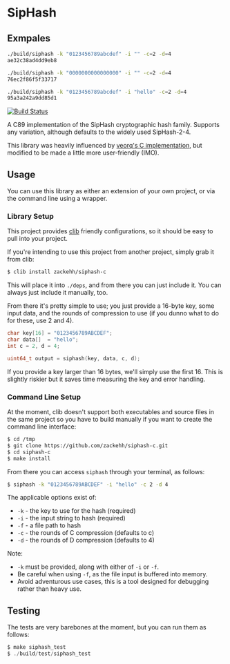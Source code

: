 # SipHash

## Exmpales
```bash
./build/siphash -k "0123456789abcdef" -i "" -c=2 -d=4
ae32c38ad4dd9eb8

./build/siphash -k "0000000000000000" -i "" -c=2 -d=4
76ec2f86f5f33717

./build/siphash -k "0123456789abcdef" -i "hello" -c=2 -d=4
95a3a242a9dd85d1
```



[![Build Status](https://travis-ci.org/zackehh/siphash-c.svg?branch=master)](https://travis-ci.org/zackehh/siphash-c)

A C89 implementation of the SipHash cryptographic hash family. Supports any variation, although defaults to the widely used SipHash-2-4.

This library was heavily influenced by [veorq's C implementation](https://github.com/veorq/siphash), but modified to be made a little more user-friendly (IMO).

## Usage

You can use this library as either an extension of your own project, or via the command line using a wrapper.

### Library Setup

This project provides [clib](https://github.com/clibs/clib) friendly configurations, so it should be easy to pull into your project.

If you're intending to use this project from another project, simply grab it from clib:

```bash
$ clib install zackehh/siphash-c
```

This will place it into `./deps`, and from there you can just include it. You can always just include it manually, too.

From there it's pretty simple to use; you just provide a 16-byte key, some input data, and the rounds of compression to use (if you dunno what to do for these, use 2 and 4).

```c
char key[16] = "0123456789ABCDEF";
char data[]  = "hello";
int c = 2, d = 4;

uint64_t output = siphash(key, data, c, d);
```

If you provide a key larger than 16 bytes, we'll simply use the first 16. This is slightly riskier but it saves time measuring the key and error handling.

### Command Line Setup

At the moment, clib doesn't support both executables and source files in the same project so you have to build manually if you want to create the command line interface:

```bash
$ cd /tmp
$ git clone https://github.com/zackehh/siphash-c.git
$ cd siphash-c
$ make install
```

From there you can access `siphash` through your terminal, as follows:

```bash
$ siphash -k "0123456789ABCDEF" -i "hello" -c 2 -d 4
```

The applicable options exist of:

- `-k` - the key to use for the hash (required)
- `-i` - the input string to hash    (required)
- `-f` - a file path to hash
- `-c` - the rounds of C compression (defaults to c)
- `-d` - the rounds of D compression (defaults to 4)

Note:

- `-k` must be provided, along with either of `-i` or `-f`.
- Be careful when using `-f`, as the file input is buffered into memory.
- Avoid adventurous use cases, this is a tool designed for debugging rather than heavy use.

## Testing

The tests are very barebones at the moment, but you can run them as follows:

```c
$ make siphash_test
$ ./build/test/siphash_test
```
